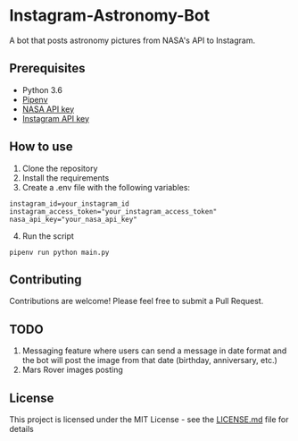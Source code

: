 # Instagram-Astronomy-Bot

A bot that posts astronomy pictures from NASA's API to Instagram.

## Prerequisites

- Python 3.6
- [Pipenv](https://docs.pipenv.org/en/latest/)
- [NASA API key](https://api.nasa.gov/index.html#apply-for-an-api-key)
- [Instagram API key](https://www.instagram.com/developer/)

## How to use

1. Clone the repository
2. Install the requirements
3. Create a .env file with the following variables:

```
instagram_id=your_instagram_id
instagram_access_token="your_instagram_access_token"
nasa_api_key="your_nasa_api_key"
```

4. Run the script

```
pipenv run python main.py
```

## Contributing

Contributions are welcome! Please feel free to submit a Pull Request.

## TODO

1. Messaging feature where users can send a message in date format and the bot will post the image from that date (birthday, anniversary, etc.)
2. Mars Rover images posting

## License

This project is licensed under the MIT License - see the [LICENSE.md](LICENSE.md) file for details

```

```
